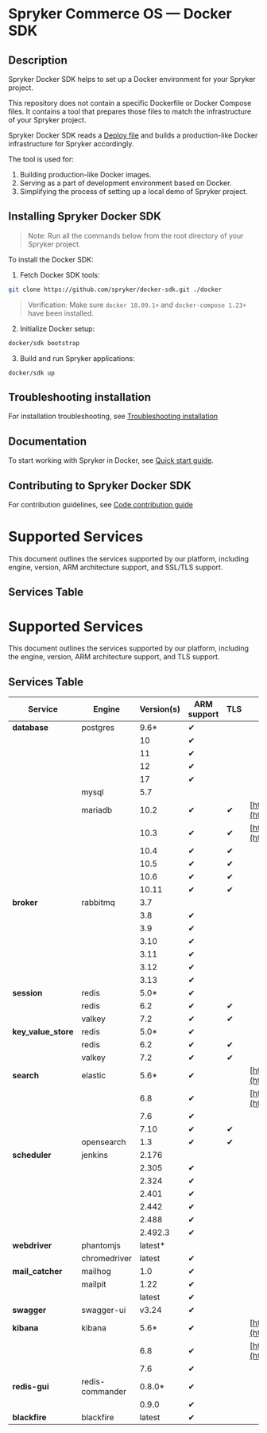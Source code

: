 # Spryker Commerce OS — Docker SDK

## Description

Spryker Docker SDK helps to set up a Docker environment for your Spryker project.

This repository does not contain a specific Dockerfile or Docker Compose files. It contains a tool that prepares those files to match the infrastructure of your Spryker project.


Spryker Docker SDK reads a [Deploy file](docs/07-deploy-file/02-deploy.file.reference.v1.md) and builds a production-like Docker infrastructure for Spryker accordingly.

The tool is used for:

1. Building production-like Docker images.
1. Serving as a part of development environment based on Docker.
1. Simplifying the process of setting up a local demo of Spryker project.

## Installing Spryker Docker SDK
> Note: Run all the commands below from the root directory of your Spryker project.

To install the Docker SDK:

1. Fetch Docker SDK tools:
```bash
git clone https://github.com/spryker/docker-sdk.git ./docker
```

> Verification: Make sure `docker 18.09.1+` and `docker-compose 1.23+` have been installed.


2. Initialize Docker setup:

```bash
docker/sdk bootstrap
```

3. Build and run Spryker applications:
```
docker/sdk up
```

## Troubleshooting installation

For installation troubleshooting, see [Troubleshooting installation](docs/09-troubleshooting.md#troubleshooting-installation)

## Documentation

To start working with Spryker in Docker, see [Quick start guide](docs/01-quick-start-guide.md).

## Contributing to Spryker Docker SDK

For contribution guidelines, see [Code contribution guide](https://docs.spryker.com/docs/scos/dev/code-contribution-guide.html)

# Supported Services

This document outlines the services supported by our platform, including engine, version, ARM architecture support, and SSL/TLS support.

## Services Table

# Supported Services

This document outlines the services supported by our platform, including the engine, version, ARM architecture support, and TLS support.

## Services Table

| Service               | Engine          | Version(s) | ARM support | TLS | Note                                                                     |
| --------------------- | --------------- | ---------- | ----------- |-----| ------------------------------------------------------------------------ |
| **database**          | postgres        | 9.6\*      | ✔           |     |                                                                          |
|                       |                 | 10         | ✔           |     |                                                                          |
|                       |                 | 11         | ✔           |     |                                                                          |
|                       |                 | 12         | ✔           |     |                                                                          |
|                       |                 | 17         | ✔           |     |                                                                          |
|                       | mysql           | 5.7        |             |     |                                                                          |
|                       | mariadb         | 10.2       | ✔           | ✔   | [https://endoflife.date/mariadb](https://endoflife.date/mariadb)         |
|                       |                 | 10.3       | ✔           | ✔   | [https://endoflife.date/mariadb](https://endoflife.date/mariadb)         |
|                       |                 | 10.4       | ✔           | ✔   |                                                                          |
|                       |                 | 10.5       | ✔           | ✔   |                                                                          |
|                       |                 | 10.6       | ✔           | ✔   |                                                                          |
|                       |                 | 10.11      | ✔           | ✔   |                                                                          |
| **broker**            | rabbitmq        | 3.7        |             |     |                                                                          |
|                       |                 | 3.8        | ✔           |     |                                                                          |
|                       |                 | 3.9        | ✔           |     |                                                                          |
|                       |                 | 3.10       | ✔           |     |                                                                          |
|                       |                 | 3.11       | ✔           |     |                                                                          |
|                       |                 | 3.12       | ✔           |     |                                                                          |
|                       |                 | 3.13       | ✔           |     |                                                                          |
| **session**           | redis           | 5.0\*      | ✔           |     |                                                                          |
|                       | redis           | 6.2        | ✔           | ✔   |                                                                          |
|                       | valkey          | 7.2        | ✔           | ✔   |                                                                          |
| **key\_value\_store** | redis           | 5.0\*      | ✔           |     |                                                                          |
|                       | redis           | 6.2        | ✔           | ✔   |                                                                          |
|                       | valkey          | 7.2        | ✔           | ✔   |                                                                          |
| **search**            | elastic         | 5.6\*      | ✔           |     | [https://www.elastic.co/support/eol](https://www.elastic.co/support/eol) |
|                       |                 | 6.8        | ✔           |     | [https://www.elastic.co/support/eol](https://www.elastic.co/support/eol) |
|                       |                 | 7.6        | ✔           |     |                                                                          |
|                       |                 | 7.10       | ✔           | ✔   |                                                                          |
|                       | opensearch      | 1.3        | ✔           | ✔   |                                                                          |
| **scheduler**         | jenkins         | 2.176      |             |     |                                                                          |
|                       |                 | 2.305      | ✔           |     |                                                                          |
|                       |                 | 2.324      | ✔           |     |                                                                          |
|                       |                 | 2.401      | ✔           |     |                                                                          |
|                       |                 | 2.442      | ✔           |     |                                                                          |
|                       |                 | 2.488      | ✔           |     |                                                                          |
|                       |                 | 2.492.3    | ✔           |     |                                                                          |
| **webdriver**         | phantomjs       | latest\*   |             |     |                                                                          |
|                       | chromedriver    | latest     | ✔           |     |                                                                          |
| **mail\_catcher**     | mailhog         | 1.0        | ✔           |     |                                                                          |
|                       | mailpit         | 1.22       | ✔           |     |                                                                          |
|                       |                 | latest     | ✔           |     |                                                                          |
| **swagger**           | swagger-ui      | v3.24      | ✔           |     |                                                                          |
| **kibana**            | kibana          | 5.6\*      | ✔           |     | [https://www.elastic.co/support/eol](https://www.elastic.co/support/eol) |
|                       |                 | 6.8        | ✔           |     | [https://www.elastic.co/support/eol](https://www.elastic.co/support/eol) |
|                       |                 | 7.6        | ✔           |     |                                                                          |
| **redis-gui**         | redis-commander | 0.8.0\*    | ✔           |     |                                                                          |
|                       |                 | 0.9.0      | ✔           |     |                                                                          |
| **blackfire**         | blackfire       | latest     | ✔           |     |                                                                          |



